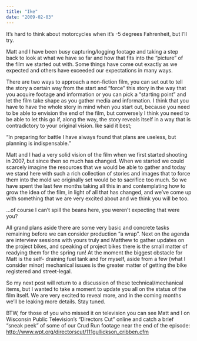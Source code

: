 ```yaml
---
title: "Ike"
date: "2009-02-03"
---
```


<div class="content">
<p>It’s hard to think about motorcycles when it’s -5 degrees Fahrenheit, but I’ll
try.</p>
<p>Matt and I have been busy capturing/logging footage and taking a step back to
look at what we have so far and how that fits into the “picture” of the film
we started out with. Some things have come out exactly as we expected and
others have exceeded our expectations in many ways.</p>
<p>There are two ways to approach a non-fiction film, you can set out to tell the
story a certain way from the start and “force” this story in the way that you
acquire footage and information or you can pick a “starting point” and let the
film take shape as you gather media and information. I think that you have to
have the whole story in mind when you start out, because you need to be able
to envision the end of the film, but conversely I think you need to be able to
let this go if, along the way, the story reveals itself in a way that is
contradictory to your original vision. Ike said it best;</p>
<p>“In preparing for battle I have always found that plans are useless, but
planning is indispensable.”</p>
<p>Matt and I had a very solid vision of the film when we first started shooting
in 2007, but since then so much has changed. When we started we could scarcely
imagine the resources that we would be able to gather and today we stand here
with such a rich collection of stories and images that to force them into the
mold we originally set would be to sacrifice too much. So we have spent the
last few months taking all this in and contemplating how to grow the idea of
the film, in light of all that has changed, and we’ve come up with something
that we are very excited about and we think you will be too.</p>
<p>…of course I can’t spill the beans here, you weren’t expecting that were you?</p>
<p>All grand plans aside there are some very basic and concrete tasks remaining
before we can consider production “a wrap”. Next on the agenda are interview
sessions with yours truly and Matthew to gather updates on the project bikes,
and speaking of project bikes there is the small matter of readying them for
the spring run! At the moment the biggest obstacle for Matt is the self-
draining fuel tank and for myself, aside from a few (what I consider minor)
mechanical issues is the greater matter of getting the bike registered and
street-legal.</p>
<p>So my next post will return to a discussion of these technical/mechanical
items, but I wanted to take a moment to update you all on the status of the
film itself. We are very excited to reveal more, and in the coming months
we’ll be leaking more details. Stay tuned.</p>
<p>BTW, for those of you who missed it on television you can see Matt and I on
Wisconsin Public Television’s “Directors Cut” online and catch a brief “sneak
peek” of some of our Crud Run footage near the end of the episode: <a href="http://www.wpt.org/directorscut/111gullickson_cribben.cfm" target="_blank">
http://www.wpt.org/directorscut/111gullickson_cribben.cfm
</a></p>
</div>
